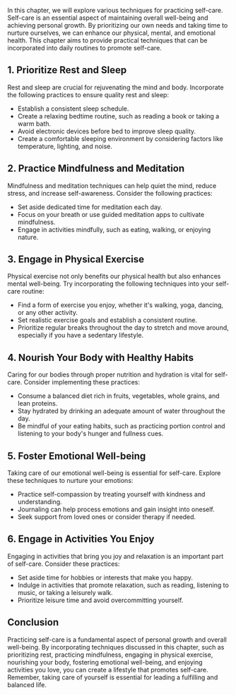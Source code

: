 
In this chapter, we will explore various techniques for practicing self-care. Self-care is an essential aspect of maintaining overall well-being and achieving personal growth. By prioritizing our own needs and taking time to nurture ourselves, we can enhance our physical, mental, and emotional health. This chapter aims to provide practical techniques that can be incorporated into daily routines to promote self-care.

1\. Prioritize Rest and Sleep
----------------------------

Rest and sleep are crucial for rejuvenating the mind and body. Incorporate the following practices to ensure quality rest and sleep:

* Establish a consistent sleep schedule.
* Create a relaxing bedtime routine, such as reading a book or taking a warm bath.
* Avoid electronic devices before bed to improve sleep quality.
* Create a comfortable sleeping environment by considering factors like temperature, lighting, and noise.

2\. Practice Mindfulness and Meditation
--------------------------------------

Mindfulness and meditation techniques can help quiet the mind, reduce stress, and increase self-awareness. Consider the following practices:

* Set aside dedicated time for meditation each day.
* Focus on your breath or use guided meditation apps to cultivate mindfulness.
* Engage in activities mindfully, such as eating, walking, or enjoying nature.

3\. Engage in Physical Exercise
------------------------------

Physical exercise not only benefits our physical health but also enhances mental well-being. Try incorporating the following techniques into your self-care routine:

* Find a form of exercise you enjoy, whether it's walking, yoga, dancing, or any other activity.
* Set realistic exercise goals and establish a consistent routine.
* Prioritize regular breaks throughout the day to stretch and move around, especially if you have a sedentary lifestyle.

4\. Nourish Your Body with Healthy Habits
----------------------------------------

Caring for our bodies through proper nutrition and hydration is vital for self-care. Consider implementing these practices:

* Consume a balanced diet rich in fruits, vegetables, whole grains, and lean proteins.
* Stay hydrated by drinking an adequate amount of water throughout the day.
* Be mindful of your eating habits, such as practicing portion control and listening to your body's hunger and fullness cues.

5\. Foster Emotional Well-being
------------------------------

Taking care of our emotional well-being is essential for self-care. Explore these techniques to nurture your emotions:

* Practice self-compassion by treating yourself with kindness and understanding.
* Journaling can help process emotions and gain insight into oneself.
* Seek support from loved ones or consider therapy if needed.

6\. Engage in Activities You Enjoy
---------------------------------

Engaging in activities that bring you joy and relaxation is an important part of self-care. Consider these practices:

* Set aside time for hobbies or interests that make you happy.
* Indulge in activities that promote relaxation, such as reading, listening to music, or taking a leisurely walk.
* Prioritize leisure time and avoid overcommitting yourself.

Conclusion
----------

Practicing self-care is a fundamental aspect of personal growth and overall well-being. By incorporating techniques discussed in this chapter, such as prioritizing rest, practicing mindfulness, engaging in physical exercise, nourishing your body, fostering emotional well-being, and enjoying activities you love, you can create a lifestyle that promotes self-care. Remember, taking care of yourself is essential for leading a fulfilling and balanced life.
